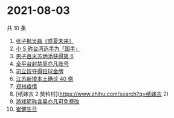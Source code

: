 # 2021-08-03

共 10 条

<!-- BEGIN -->
<!-- 最后更新时间 Tue Aug 03 2021 00:08:58 GMT+0800 (China Standard Time) -->

1. [张子枫吴磊《盛夏未来》](https://www.zhihu.com/search?q=盛夏未来)
1. [小 S 称台湾选手为「国手」](https://www.zhihu.com/search?q=小s)
1. [男子百米苏炳添获得第 6](https://www.zhihu.com/search?q=苏炳添)
1. [全平台封禁吴亦凡账号](https://www.zhihu.com/search?q=吴亦凡封号)
1. [巩立姣夺得铅球金牌](https://www.zhihu.com/search?q=铅球金牌)
1. [江苏新增本土确诊 40 例](https://www.zhihu.com/search?q=江苏疫情)
1. [郑州疫情](https://www.zhihu.com/search?q=郑州)
1. [纸嫁衣 2 奘铃村](https://www.zhihu.com/search?q=纸嫁衣 2)
1. [游戏昵称含吴亦凡可免费改](https://www.zhihu.com/search?q=逆水寒)
1. [崔健生日](https://www.zhihu.com/search?q=崔健)

<!-- END -->
